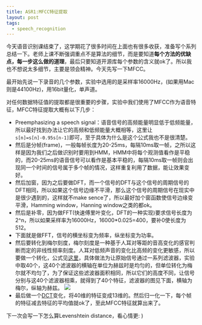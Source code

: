 ```yaml
---
title: ASR1:MFCC特征提取
layout: post
tags:
  - speech_recognition
---
```


今天语音识别课结束了，这学期花了很多时间在上面也有很多收获，准备写个系列总结一下。老师上课不断强调重点不是算法的细节，而是要知道**每个方法的优缺点，每一步这么做的道理**，最后只要知道开源库每个参数的含义就ok了。所以我也不想说太多细节，主要是领会精神。今天先写一下MFCC。

最开始先说一下录音的几个参数，实验中选用的是采样率16000Hz，(如果用Mac则是44100Hz)，用16bit量化，单声道。

对任何数据特征值的提取都是很重要的步骤，实验中我们使用了MFCC作为语音特征，MFCC特征提取大概有以下几步：

- Preemphasizing a speech signal：语音信号的高频能量明显低于低频能量，所以最好找到办法让它的高频和低频能量大概相等，这里让`s[n]=s[n]-0.95s[n-1]`即可，至于具体为什么是这个公式我也不是很清楚。
- 然后是分帧(frame)，一般每帧长度为20-25ms，每隔10ms取一帧，之所以这样是因为我们之后做识别时要用到HMM，HMM中将每个观测值看作是平稳的，而20-25ms的语音信号可以看作是基本平稳的，每隔10ms取一帧则会出现同一个时间的信号属于多个帧的情况，这样重复利用了数据，能让效果变好。
- 然后加窗，因为之后要做DFT，而一个信号的DFT与这个信号的周期信号的DFT相同，所以如果这个信号边缘不平滑，那么这个信号的周期信号在现实中是很少遇到的，这样就不make sence了，所以最好加个窗函数使信号边缘变平滑，Hamming window，Hanning window之类的都ok。
- 然后是补零，因为做FFT(快速傅里叶变化，DFT的一种实现)要求信号长度为2^n，所以如果采样率为16000Hz，16000*0.025=400，要补0使长度为512。
- 下面就是做FFT，信号的横坐标变为频率，纵坐标变为功率。
- 然后要转化到梅尔刻度，梅尔刻度是一种基于人耳对等距的音高变化的感官判断而定的非线性频率刻度。人耳对低频声音的变化比高频的变化更敏感，所以要做一个转化，公式见[这里](https://zh.wikipedia.org/wiki/%E6%A2%85%E5%B0%94%E5%88%BB%E5%BA%A6)，具体做法为让原始信号通过一系列滤波器，实验中取40个，这40个滤波器的横轴在单位为赫兹时是均匀的，但单位转化为梅尔就不均匀了，为了保证这些滤波器面积相同，所以它们的高度不同，让信号分别与这40个滤波器相乘，就得到了40个特征，滤波器的图见下面，横轴为梅尔，纵轴为赫兹。
![](/media/files/2015/06/02.jpg)
- 最后做一个[DCT](https://zh.wikipedia.org/wiki/%E7%A6%BB%E6%95%A3%E4%BD%99%E5%BC%A6%E5%8F%98%E6%8D%A2)变化，将40维的特征变成13维的。然后归一化一下，每个帧的特征减去特征的平均值就ok了，至此MFCC特征就算出来了。

下一次会写一下怎么算Levenshtein distance，看心情更: )


